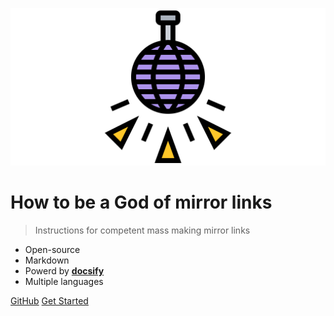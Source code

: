 ![logo](_media/logo.svg)

# How to be a God of mirror links

>Instructions for competent mass making mirror links

* Open-source
* Markdown
* Powerd by **[docsify](https://docsify.js.org/)**
* Multiple languages

[GitHub](https://github.com/Drovosek01/how-be-god-of-mirrors) [Get Started](/)